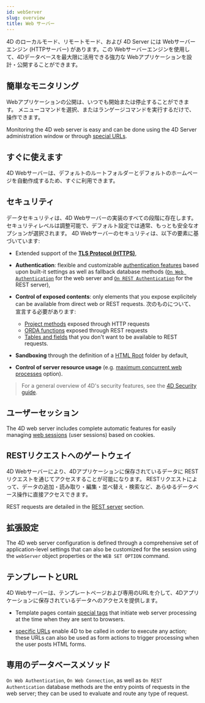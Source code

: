 ```yaml
---
id: webServer
slug: overview
title: Web サーバー
---
```


4D のローカルモード、リモートモード、および 4D Server には Webサーバーエンジン (HTTPサーバー) があります。この Webサーバーエンジンを使用して、4Dデータベースを最大限に活用できる強力な Webアプリケーションを設計・公開することができます。

## 簡単なモニタリング

Webアプリケーションの公開は、いつでも開始または停止することができます。 メニューコマンドを選択、またはランゲージコマンドを実行するだけで、操作できます。

Monitoring the 4D web server is easy and can be done using the 4D Server administration window or through [special URLs](webServerAdmin.md#administration-urls).

## すぐに使えます

4D Webサーバーは、デフォルトのルートフォルダーとデフォルトのホームページを自動作成するため、すぐに利用できます。

## セキュリティ

データセキュリティは、4D Webサーバーの実装のすべての段階に存在します。 セキュリティレベルは調整可能で、デフォルト設定では通常、もっとも安全なオプションが選択されます。 4D Webサーバーのセキュリティは、以下の要素に基づいています:

- Extended support of the [**TLS Protocol (HTTPS)**](../Admin/tls.md),

- **Authentication**: flexible and customizable [authentication features](authentication.md) based upon built-it settings as well as fallback database methods ([`On Web Authentication`](authentication.md#on-web-authentication) for the web server and [`On REST Authentication`](../REST/configuration.md#using-the-on-rest-authentication-database-method) for the REST server),

- **Control of exposed contents**: only elements that you expose explicitely can be available from direct web or REST requests. 次のものについて、宣言する必要があります:
  - [Project methods](templates.md#allowing-project-methods) exposed through HTTP requests
  - [ORDA functions](../ORDA/ordaClasses.md#exposed-vs-non-exposed-functions) exposed through REST requests
  - [Tables and fields](REST/configuration.md#exposing-tables-and-fields) that you don't want to be available to REST requests.

- **Sandboxing** through the definition of a [HTML Root](webServerConfig.md#root-folder) folder by default,

- **Control of server resource usage** (e.g. [maximum concurrent web processes](webServerConfig.md#maximum-concurrent-web-processes) option).

> For a general overview of 4D's security features, see the [4D Security guide](https://blog.4d.com/4d-security-guide/).

## ユーザーセッション

The 4D web server includes complete automatic features for easily managing [web sessions](sessions.md) (user sessions) based on cookies.

## RESTリクエストへのゲートウェイ

4D Webサーバーにより、4Dアプリケーションに保存されているデータに RESTリクエストを通じてアクセスすることが可能になります。 RESTリクエストによって、データの追加・読み取り・編集・並べ替え・検索など、あらゆるデータベース操作に直接アクセスできます。

REST requests are detailed in the [REST server](REST/gettingStarted.md) section.

## 拡張設定

The 4D web server configuration is defined through a comprehensive set of application-level settings that can also be customized for the session using the `webServer` object properties or the `WEB SET OPTION` command.

## テンプレートとURL

4D Webサーバーは、テンプレートページおよび専用のURLを介して、4Dアプリケーションに保存されているデータへのアクセスを提供します。

- Template pages contain [special tags](templates.md) that initiate web server processing at the time when they are sent to browsers.

- [specific URLs](httpRequests.md) enable 4D to be called in order to execute any action; these URLs can also be used as form actions to trigger processing when the user posts HTML forms.

## 専用のデータベースメソッド

`On Web Authentication`, `On Web Connection`, as well as `On REST Authentication` database methods are the entry points of requests in the web server; they can be used to evaluate and route any type of request.
